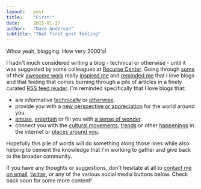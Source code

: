 ```yaml
---
layout:   post
title:    "First!"
date:     2015-01-17
author:   "Dave Anderson"
subtitle: "That first post feeling"
---
```


Whoa yeah, blogging. How very 2000's!

I hadn't much considered writing a blog - technical or otherwise - until it was suggested by some colleagues at [Recurse Center][rc]. Going through [some][rc1] of their [awesome work][rc2] really [inspired me][rc3] and [reminded me][rc4] that I love blogs and that feeling that comes burning through a pile of articles in a finely curated [RSS feed reader][feedly]. I'm reminded specifically that I love blogs that:

[rc]: http://www.recursecenter.com/
[rc1]: http://jvns.ca/
[rc2]: http://rose.github.io/
[rc3]: https://rileyjshaw.recurse.com/
[rc4]: https://lpm.recurse.com/blog/
[feedly]: http://www.feedly.com/

* are informative [technically][tech] or [otherwise][non-tech].
* provide you with a [new perspective or appreciation][perspective] for the world around you.
* [amuse][haha], [entertain][entertainment] or fill you with [a sense of wonder][wonder].
* connect you with the [cultural movements][cultural], [trends][trend] or other [happenings][haps] in the internet or [places around you][places].

[tech]: http://www.r2d3.us/visual-intro-to-machine-learning-part-1/
[non-tech]: http://qz.com/582720/americas-most-prolific-wall-punchers-charted/

[perspective]: http://ncase.me/simulating/

[haha]: http://xkcd.com/1626/
[entertainment]: http://kottke.org/16/01/filling-plot-holes-in-the-force-awakens
[wonder]: http://apod.nasa.gov/apod/ap160117.html

[cultural]: http://www.harkavagrant.com/index.php?id=394
[places]: http://www.scoutingny.com/a-1920s-hotel-lobby-hidden-in-an-upper-west-side-apartment-building/
[trend]: http://stereotropes.bocoup.com/
[haps]: http://www.brooklynvegan.com/archives/2016/01/land_of_talk_an_1.html

Hopefully this pile of words will do something along those lines while also helping to cement the knowledge that I'm working to gather and give back to the broader community.

If you have any thoughts or suggestions, don't hesitate at all to [contact me on email][contact-form], [twitter][twitter-url], or any of the various social media buttons below. Check back soon for some more content!

[contact-form]: /contact.html
[twitter-url]: http://www.twitter.com/dvndrsn/

